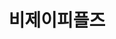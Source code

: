 ---
id: 0
title: 비제이피플즈
caption: No.1 CPA 마케팅 플랫폼
url: https://bjpeoples.com/
view: https://raw.githubusercontent.com/didgustm/image/main/view/bjp_view.webp
thumnail: https://github.com/didgustm/image/blob/main/thumnail/bjp.jpg?raw=true
category: Web
device: PC, Mobile
---